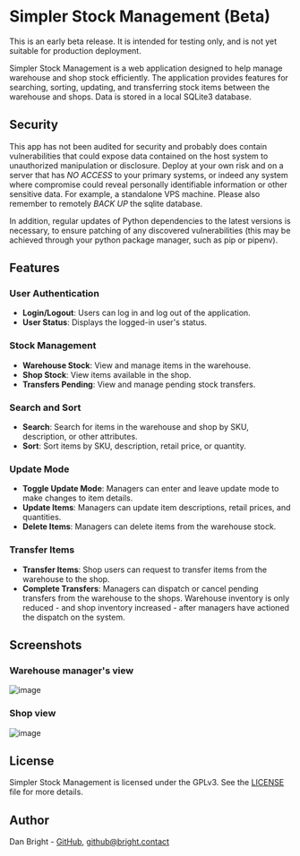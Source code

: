 # Simpler Stock Management (Beta)

This is an early beta release. It is intended for testing only, and is not yet suitable for production deployment.

Simpler Stock Management is a web application designed to help manage warehouse and shop stock efficiently. The application provides features for searching, sorting, updating, and transferring stock items between the warehouse and shops. Data is stored in a local SQLite3 database.

## Security

This app has not been audited for security and probably does contain vulnerabilities that could expose data contained on the host system to unauthorized manipulation or disclosure. 
Deploy at your own risk and on a server that has *NO ACCESS* to your primary systems, or indeed any system where compromise could reveal personally identifiable information or other sensitive data. For example, a standalone VPS machine. Please also remember to remotely *BACK UP* the sqlite database.

In addition, regular updates of Python dependencies to the latest versions is necessary, to ensure patching of any discovered vulnerabilities (this may be achieved through your python package manager, such as pip or pipenv).

## Features

### User Authentication
- **Login/Logout**: Users can log in and log out of the application.
- **User Status**: Displays the logged-in user's status.

### Stock Management
- **Warehouse Stock**: View and manage items in the warehouse.
- **Shop Stock**: View items available in the shop.
- **Transfers Pending**: View and manage pending stock transfers.

### Search and Sort
- **Search**: Search for items in the warehouse and shop by SKU, description, or other attributes.
- **Sort**: Sort items by SKU, description, retail price, or quantity.

### Update Mode
- **Toggle Update Mode**: Managers can enter and leave update mode to make changes to item details.
- **Update Items**: Managers can update item descriptions, retail prices, and quantities.
- **Delete Items**: Managers can delete items from the warehouse stock.

### Transfer Items
- **Transfer Items**: Shop users can request to transfer items from the warehouse to the shop.
- **Complete Transfers**: Managers can dispatch or cancel pending transfers from the warehouse to the shops. Warehouse inventory is only reduced - and shop inventory increased - after managers have actioned the dispatch on the system.

## Screenshots

### Warehouse manager's view
![image](https://github.com/user-attachments/assets/54ddbe64-7278-4aa7-a0e4-8fced6c42bad)

### Shop view
![image](https://github.com/user-attachments/assets/9b18c4df-f92c-435d-a216-cdd492785c10)

## License

Simpler Stock Management is licensed under the GPLv3. See the [LICENSE](LICENSE) file for more details.

## Author

Dan Bright - [GitHub](https://github.com/consciousuniverse), github@bright.contact
